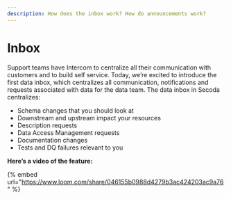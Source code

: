 ```yaml
---
description: How does the inbox work? How do announcements work?
---
```


# Inbox

Support teams have Intercom to centralize all their communication with customers and to build self service. Today, we’re excited to introduce the first data inbox, which centralizes all communication, notifications and requests associated with data for the data team. The data inbox in Secoda centralizes:

* Schema changes that you should look at
* Downstream and upstream impact your resources
* Description requests
* Data Access Management requests
* Documentation changes
* Tests and DQ failures relevant to you&#x20;

**Here’s a video of the feature:**&#x20;

{% embed url="https://www.loom.com/share/046155b0988d4279b3ac424203ac9a76" %}
